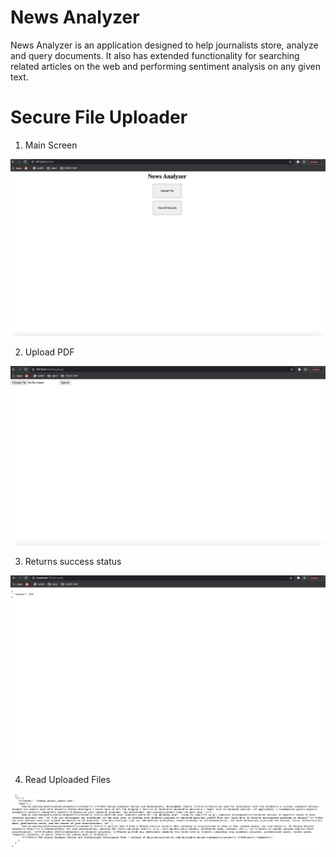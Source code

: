 # News Analyzer

News Analyzer is an application designed to help journalists store, analyze and query documents. It also has extended functionality for searching related articles on the web and performing sentiment analysis on any given text.

# Secure File Uploader

1. Main Screen

![Alt text](./screens/main.png?raw=true "Title")

2. Upload PDF

![Alt text](./screens/upload.png?raw=true "Title")


3. Returns success status

![Alt text](./screens/status.png?raw=true "Title")


4. Read Uploaded Files

![Alt text](./screens/read.png?raw=true "Title")

